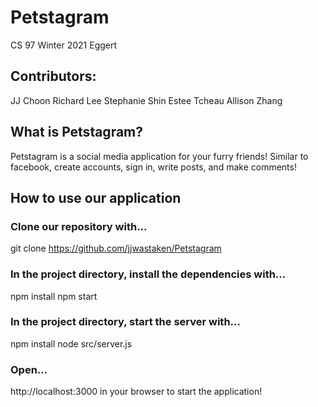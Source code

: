 # Petstagram

CS 97 Winter 2021 Eggert

## Contributors: 

JJ Choon
Richard Lee
Stephanie Shin
Estee Tcheau
Allison Zhang

## What is Petstagram?

Petstagram is a social media application for your furry friends! Similar to facebook, create accounts, sign in, write posts, and make comments!

## How to use our application

### Clone our repository with...

git clone https://github.com/jjwastaken/Petstagram

### In the project directory, install the dependencies with...

npm install
npm start

### In the project directory, start the server with...

npm install
node src/server.js

### Open...
http://localhost:3000 in your browser to start the application!

